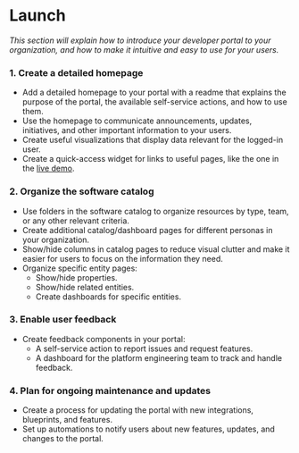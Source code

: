 # Launch

*This section will explain how to introduce your developer portal to your organization, and how to make it intuitive and easy to use for your users.*

### 1. Create a detailed homepage

- Add a detailed homepage to your portal with a readme that explains the purpose of the portal, the available self-service actions, and how to use them.
- Use the homepage to communicate announcements, updates, initiatives, and other important information to your users.
- Create useful visualizations that display data relevant for the logged-in user.
- Create a quick-access widget for links to useful pages, like the one in the [live demo](https://demo.getport.io).

### 2. Organize the software catalog

- Use folders in the software catalog to organize resources by type, team, or any other relevant criteria.
- Create additional catalog/dashboard pages for different personas in your organization.
- Show/hide columns in catalog pages to reduce visual clutter and make it easier for users to focus on the information they need.
- Organize specific entity pages:
  - Show/hide properties.
  - Show/hide related entities.
  - Create dashboards for specific entities.

### 3. Enable user feedback

- Create feedback components in your portal:
  - A self-service action to report issues and request features.
  - A dashboard for the platform engineering team to track and handle feedback.

### 4. Plan for ongoing maintenance and updates

- Create a process for updating the portal with new integrations, blueprints, and features.
- Set up automations to notify users about new features, updates, and changes to the portal.